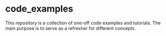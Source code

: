 # code_examples
This repository is a collection of one-off code examples and tutorials. The main purpose is to serve as a refresher for different concepts.
